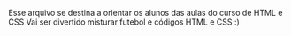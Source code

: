 Esse arquivo se destina a orientar os alunos das aulas do curso de HTML e CSS
Vai ser divertido misturar futebol e códigos HTML e CSS :)

